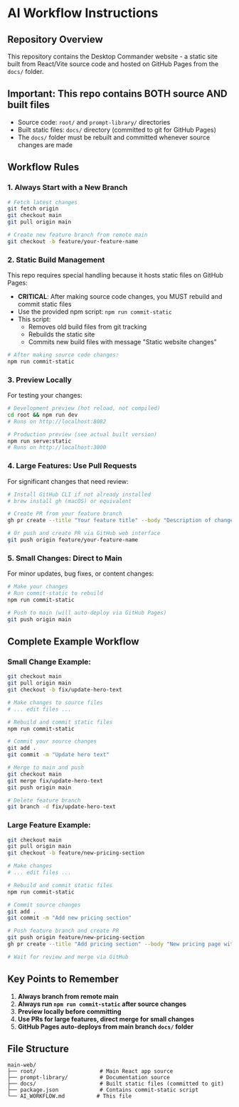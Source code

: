 # AI Workflow Instructions

## Repository Overview
This repository contains the Desktop Commander website - a static site built from React/Vite source code and hosted on GitHub Pages from the `docs/` folder.

## Important: This repo contains BOTH source AND built files
- Source code: `root/` and `prompt-library/` directories
- Built static files: `docs/` directory (committed to git for GitHub Pages)
- The `docs/` folder must be rebuilt and committed whenever source changes are made

## Workflow Rules

### 1. Always Start with a New Branch
```bash
# Fetch latest changes
git fetch origin
git checkout main
git pull origin main

# Create new feature branch from remote main
git checkout -b feature/your-feature-name
```

### 2. Static Build Management
This repo requires special handling because it hosts static files on GitHub Pages:

- **CRITICAL**: After making source code changes, you MUST rebuild and commit static files
- Use the provided npm script: `npm run commit-static`
- This script:
  - Removes old build files from git tracking
  - Rebuilds the static site
  - Commits new build files with message "Static website changes"

```bash
# After making source code changes:
npm run commit-static
```

### 3. Preview Locally
For testing your changes:

```bash
# Development preview (hot reload, not compiled)
cd root && npm run dev
# Runs on http://localhost:8082

# Production preview (see actual built version)  
npm run serve:static
# Runs on http://localhost:3000
```

### 4. Large Features: Use Pull Requests
For significant changes that need review:

```bash
# Install GitHub CLI if not already installed
# brew install gh (macOS) or equivalent

# Create PR from your feature branch
gh pr create --title "Your feature title" --body "Description of changes"

# Or push and create PR via GitHub web interface
git push origin feature/your-feature-name
```

### 5. Small Changes: Direct to Main
For minor updates, bug fixes, or content changes:

```bash
# Make your changes
# Run commit-static to rebuild
npm run commit-static

# Push to main (will auto-deploy via GitHub Pages)
git push origin main
```

## Complete Example Workflow

### Small Change Example:
```bash
git checkout main
git pull origin main
git checkout -b fix/update-hero-text

# Make changes to source files
# ... edit files ...

# Rebuild and commit static files
npm run commit-static

# Commit your source changes
git add .
git commit -m "Update hero text"

# Merge to main and push
git checkout main
git merge fix/update-hero-text
git push origin main

# Delete feature branch
git branch -d fix/update-hero-text
```

### Large Feature Example:
```bash
git checkout main
git pull origin main
git checkout -b feature/new-pricing-section

# Make changes
# ... edit files ...

# Rebuild and commit static files
npm run commit-static

# Commit source changes
git add .
git commit -m "Add new pricing section"

# Push feature branch and create PR
git push origin feature/new-pricing-section
gh pr create --title "Add pricing section" --body "New pricing page with comparison table"

# Wait for review and merge via GitHub
```

## Key Points to Remember
1. **Always branch from remote main**
2. **Always run `npm run commit-static` after source changes**
3. **Preview locally before committing**
4. **Use PRs for large features, direct merge for small changes**
5. **GitHub Pages auto-deploys from main branch `docs/` folder**

## File Structure
```
main-web/
├── root/                    # Main React app source
├── prompt-library/          # Documentation source  
├── docs/                    # Built static files (committed to git)
├── package.json             # Contains commit-static script
└── AI_WORKFLOW.md          # This file
```
